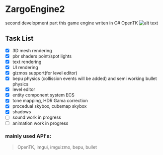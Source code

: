 # ZargoEngine2
second development part
this game engine writen in C# OpenTK
![alt text](https://cdn.discordapp.com/attachments/639449278913445888/998327319372501023/Sponza.png)
## Task List
- [x] 3D mesh rendering
- [x] pbr shaders point/spot lights
- [x] text rendering
- [x] UI rendering
- [x] gizmos support(for level editor)
- [x] bepu physics (collission events will be added) and semi working bullet physics
- [x] level editor
- [x] entity component system ECS
- [x] tone mapping, HDR Gama correction 
- [x] procedual skybox, cubemap skybox
- [x] shadows
- [ ] sound work in progress
- [ ] animation work in progress
### mainly used API's:
>OpenTK,
>imgui,
>imguizmo,
>bepu,
>bullet

